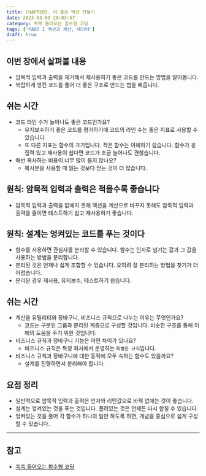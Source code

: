 ```yaml
---
title: CHAPTER5. 더 좋은 액션 만들기
date: 2023-03-09 20:03:57
category: 쏙쏙 들어오는 함수형 코딩
tags: ['PART I 액션과 계산, 데이터']
draft: true
---
```


## 이번 장에서 살펴볼 내용

- 암묵적 입력과 출력을 제거해서 재사용하기 좋은 코드를 만드는 방법을 알아봅니다.
- 복잡하게 엉킨 코드를 풀어 더 좋은 구조로 만드는 법을 배웁니다.

## 쉬는 시간

- 코드 라인 수가 늘어나도 좋은 코드인가요?
  - 유지보수하기 좋은 코드를 평가하기에 코드의 라인 수는 좋은 지표로 사용할 수 있습니다.
  - 또 다른 지표는 함수의 크기입니다. 작은 함수는 이해하기 쉽습니다. 함수가 응집력 있고 재사용이 쉽다면 코드가 조금 늘어나도 괜찮습니다.
- 매번 복사하는 비용이 너무 많이 들지 않나요?
  - 복사본을 사용할 때 잃는 것보다 얻는 것이 더 많습니다.

## 원칙: 암묵적 입력과 출력은 적을수록 좋습니다

- 암묵적 입력과 출력을 없애지 못해 액션을 계산으로 바꾸지 못해도 암묵적 입력과 출력을 줄이면 테스트하기 쉽고 재사용하기 좋습니다.

## 원칙: 설계는 엉켜있는 코드를 푸는 것이다

- 함수를 사용하면 관심사를 분리할 수 있습니다. 함수는 인자로 넘기는 값과 그 값을 사용하는 방법을 분리합니다.
- 분리된 것은 언제나 쉽게 조합할 수 있습니다. 오히려 잘 분리하는 방법을 찾기가 더 어렵습니다.
- 분리된 경우 재사용, 유지보수, 테스트하기 쉽습니다.

## 쉬는 시간

- 계산을 유틸리티와 장바구니, 비즈니스 규칙으로 나누는 이유는 무엇인가요?
  - 코드는 구분된 그룹과 분리된 계층으로 구성할 것입니다. 비슷한 구조를 통해 이해의 도움을 주기 위한 것입니다.
- 비즈니스 규칙과 장바구니 기능은 어떤 차이가 있나요?
  - 비즈니스 규칙은 특정 회사에서 운영하는 `특별한 규칙`입니다.
- 비즈니스 규칙과 장바구니에 대한 동작에 모두 속하는 함수도 있을까요?
  - 설계를 진행하면서 분리해야 합니다.

## 요점 정리

- 일반적으로 암묵적 입력과 출력은 인자와 리턴값으로 바꿔 없애는 것이 좋습니다.
- 설계는 엉켜있는 것을 푸는 것입니다. 풀려있는 것은 언제든 다시 합칠 수 있습니다.
- 엉켜있는 것을 풀어 각 함수가 하나의 일만 하도록 하면, 개념을 중심으로 쉽게 구성할 수 있습니다.

---

## 참고

- [쏙쏙 들어오는 함수형 코딩](https://product.kyobobook.co.kr/detail/S000001952246)
